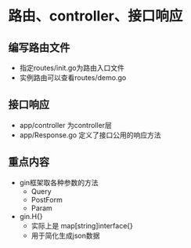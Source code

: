 # 路由、controller、接口响应

## 编写路由文件
- 指定routes/init.go为路由入口文件
- 实例路由可以查看routes/demo.go

## 接口响应
- app/controller 为controller层
- app/Response.go 定义了接口公用的响应方法

## 重点内容
- gin框架取各种参数的方法
  - Query
  - PostForm
  - Param
- gin.H{}
  - 实际上是 map[string]interface{}
  - 用于简化生成json数据